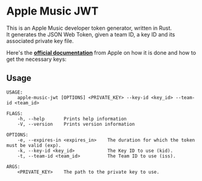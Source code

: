 Apple Music JWT
===============

This is an Apple Music developer token generator, written in Rust.  
It generates the JSON Web Token, given a team ID, a key ID and its associated private key file.

Here's the [**official documentation**](https://developer.apple.com/documentation/applemusicapi/getting_keys_and_creating_tokens) from Apple on how it is done and how to get the necessary keys:  

Usage
-----

```plaintext
USAGE:
    apple-music-jwt [OPTIONS] <PRIVATE_KEY> --key-id <key_id> --team-id <team_id>

FLAGS:
    -h, --help       Prints help information
    -V, --version    Prints version information

OPTIONS:
    -e, --expires-in <expires_in>    The duration for which the token must be valid (exp).
    -k, --key-id <key_id>            The Key ID to use (kid).
    -t, --team-id <team_id>          The Team ID to use (iss).

ARGS:
    <PRIVATE_KEY>    The path to the private key to use.
```
